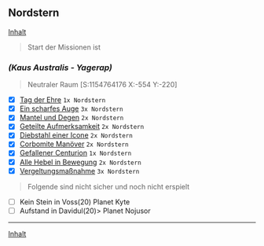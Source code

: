 ## Nordstern

[Inhalt](README.md#inhalt)

> Start der Missionen ist
### _**(Kaus Australis - Yagerap)**_
> Neutraler Raum [S:1154764176 X:-554 Y:-220]

- [x] [Tag der Ehre](m16.md#tag-der-ehre) `1x Nordstern`
- [x] [Ein scharfes Auge](m18.md#ein-scharfes-auge) `3x Nordstern`
- [x] [Mantel und Degen](m18.md#mantel-und-degen) `2x Nordstern`
- [x] [Geteilte Aufmerksamkeit](m18.md#geteilte-aufmerksamkeit) `2x Nordstern`
- [x] [Diebstahl einer Icone](m18.md#diebstahl-einer-icone) `2x Nordstern`
- [x] [Corbomite Manöver](m18.md#corbomite-manöver) `2x Nordstern`
- [x] [Gefallener Centurion](m18.md#gefallener-centurion) `1x Nordstern`
- [x] [Alle Hebel in Bewegung](mFöderation.md#alle-hebel-in-bewegung) `2x Nordstern`
- [x] [Vergeltungsmaßnahme](mKlingonen.md#vergeltungsmaßnahme) `3x Nordstern`

> Folgende sind nicht sicher und noch nicht erspielt
- [ ] Kein Stein in Voss(20) Planet Kyte
- [ ] Aufstand in Davidul(20)> Planet Nojusor
---

[Inhalt](README.md#inhalt)
